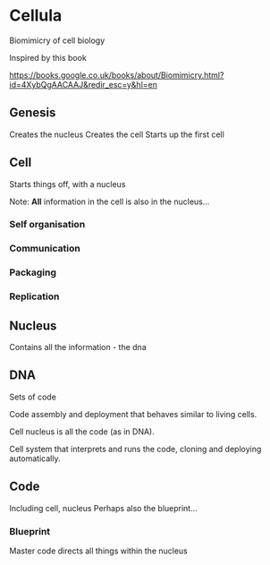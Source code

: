 # Cellula

Biomimicry of cell biology

Inspired by this book

https://books.google.co.uk/books/about/Biomimicry.html?id=4XybQgAACAAJ&redir_esc=y&hl=en


## Genesis
Creates the nucleus
Creates the cell
Starts up the first cell

## Cell

Starts things off, with a nucleus

Note: **All** information in the cell is also in the nucleus...

### Self organisation
### Communication
### Packaging
### Replication

## Nucleus

Contains all the information - the dna

## DNA

Sets of code

Code assembly and deployment that behaves similar to living cells.

Cell nucleus is all the code (as in DNA).

Cell system that interprets and runs the code, cloning and deploying automatically.

## Code

Including cell, nucleus
Perhaps also the blueprint...

### Blueprint
Master code directs all things within the nucleus
